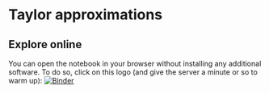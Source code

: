 # Taylor approximations

## Explore online

You can open the notebook in your browser without installing any additional software. To do so, click on this logo (and give the server a minute or so to warm up):
[![Binder](https://mybinder.org/badge_logo.svg)](https://mybinder.org/v2/gh/acuschwarze/math8/main)